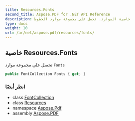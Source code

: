 ```yaml
---
title: Resources.Fonts
second_title: Aspose.PDF for .NET API Reference
description: خاصية الموارد. تحصل على مجموعة موارد الخطوط
type: docs
weight: 10
url: /ar/net/aspose.pdf/resources/fonts/
---
```

## خاصية Resources.Fonts

تحصل على مجموعة موارد `Fonts`

```csharp
public FontCollection Fonts { get; }
```

### انظر أيضًا

* class [FontCollection](../../../aspose.pdf.text/fontcollection/)
* class [Resources](../)
* namespace [Aspose.Pdf](../../../aspose.pdf/)
* assembly [Aspose.PDF](../../../)